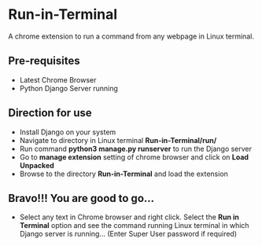 # Run-in-Terminal
A chrome extension to run a command from any webpage in Linux terminal.

## Pre-requisites
  - Latest Chrome Browser
  - Python Django Server running
  
## Direction for use
  - Install Django on your system
  - Navigate to directory in Linux terminal **Run-in-Terminal/run/**
  - Run command **python3 manage.py runserver** to run the Django server
  - Go to **manage extension** setting of chrome browser and click on **Load Unpacked**
  - Browse to the directory **Run-in-Terminal** and load the extension
  
## Bravo!!!  You are good to go...
  - Select any text in Chrome browser and right click. Select the **Run in Terminal** option and see the command running Linux terminal in which Django server is running... (Enter Super User password if required)
